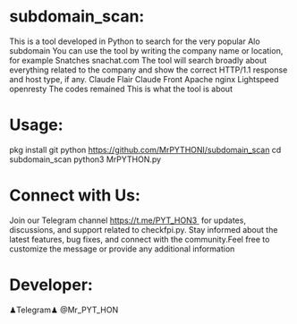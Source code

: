 # subdomain_scan:
This is a tool developed in Python to search for the very popular Alo subdomain You can use the tool by writing the company name or location, for example Snatches snachat.com The tool will search broadly about everything related to the company and show the correct HTTP/1.1 response and host type, if any. Claude Flair Claude Front Apache nginx Lightspeed openresty The codes remained This is what the tool is about

# Usage:
pkg install git python
https://github.com/MrPYTHONI/subdomain_scan
cd subdomain_scan
python3 MrPYTHON.py

# Connect with Us:
Join our Telegram channel https://t.me/PYT_HON3 
for updates, discussions, and support related to checkfpi.py. Stay informed about the latest features, bug fixes, and connect with the community.Feel free to customize the message or provide any additional information

# Developer:
♟Telegram♟ 
@Mr_PYT_HON
